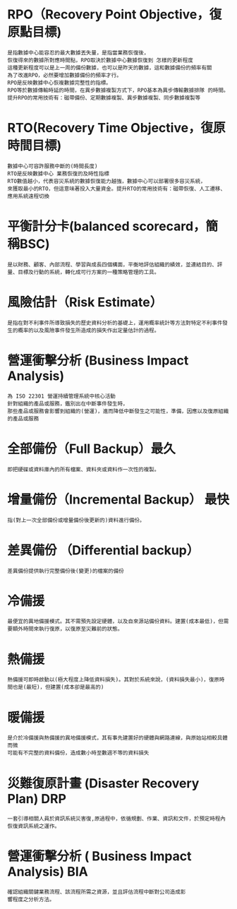 # RPO（Recovery Point Objective，復原點目標)
~~~
是指數據中心能容忍的最大數據丟失量，是指當業務恢復後，
恢復得來的數據所對應時間點，RPO取決於數據中心數據恢復到 怎樣的更新程度
這種更新程度可以是上一周的備份數據，也可以是昨天的數據，這和數據備份的頻率有關
為了改進RPO，必然要增加數據備份的頻率才行。 
RPO是反映數據中心恢複數據完整性的指標。
RPO等於數據傳輸時延的時間，在異步數據複製方式下，RPO基本為異步傳輸數據排隊 的時間。
提升RPO的常用技術有：磁帶備份、定期數據複製、異步數據複製、同步數據複製等
~~~
# RTO(Recovery Time Objective，復原時間目標)
~~~
數據中心可容許服務中斷的(時間長度)
RTO是反映數據中心 業務恢復的及時性指標
RTO數值越小，代表容災系統的數據恢復能力越強，數據中心可以部署很多容災系統，
來獲取最小的RTO，但這意味著投入大量資金。提升RTO的常用技術有：磁帶恢復、人工遷移、應用系統遠程切換
~~~
# 平衡計分卡(balanced scorecard，簡稱BSC)
~~~~
是以財務、顧客、內部流程、學習與成長四個構面，平衡地評估組織的績效，並連結目的、評量、目標及行動的系統，轉化成可行方案的一種策略管理的工具。
~~~~
# 風險估計（Risk Estimate）
~~~~
是指在對不利事件所導致損失的歷史資料分析的基礎上，運用概率統計等方法對特定不利事件發生的概率的以及風險事件發生所造成的損失作出定量估計的過程。
~~~~
# 營運衝擊分析 (Business Impact Analysis)
~~~~
為 ISO 22301 營運持續管理系統中核心活動
針對組織的產品或服務，鑑別出在中斷事件發生時，
那些產品或服務會影響到組織的(營運)，進而降低中斷發生之可能性，準備，因應以及復原組織的產品或服務
~~~~
# 全部備份（Full Backup）最久
~~~
即把硬碟或資料庫內的所有檔案、資料夾或資料作一次性的複製。
~~~~
# 增量備份（Incremental Backup） 最快
~~~
指(對上一次全部備份或增量備份後更新的)資料進行備份。
~~~
# 差異備份 （Differential backup）
~~~
差異備份提供執行完整備份後(變更)的檔案的備份
~~~

# 冷備援
~~~
最便宜的異地備援模式。其不需預先設定硬體，以及自來源站備份資料。建置(成本最低)，但需要額外時間來執行復原，以復原至災難前的狀態。
~~~
# 熱備援 
~~~
熱備援可即時啟動以(極大程度上降低資料損失)。其對於系統來說，(資料損失最小)，復原時間也是(最短)，但建置(成本卻是最高的)
~~~
# 暖備援
~~~
是介於冷備援與熱備援的異地備援模式，其有事先建置好的硬體與網路連線，與原始站相較具體而微
可能有不完整的資料備份，造成數小時至數週不等的資料損失
~~~~
# 災難復原計畫 (Disaster Recovery Plan) DRP
~~~
一套引導相關人員於資訊系統災害復,原過程中，依循規劃、作業、資訊和文件，於預定時程內恢復資訊系統之運作。
~~~
# 營運衝擊分析 ( Business Impact Analysis) BIA
~~~
確認組織關鍵業務流程、該流程所需之資源，並且評估流程中斷對公司造成影
響程度之分析方法。
~~~
# 
